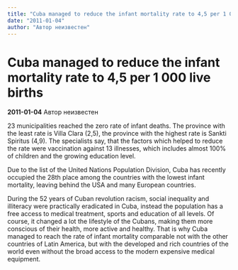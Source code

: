 ```yaml
---
title: "Cuba managed to reduce the infant mortality rate to 4,5 per 1 000 live births"
date: "2011-01-04"
author: "Автор неизвестен"
---
```


# Cuba managed to reduce the infant mortality rate to 4,5 per 1 000 live births

**2011-01-04** Автор неизвестен

23 municipalities reached the zero rate of infant deaths. The province with the least rate is Villa Clara (2,5), the province with the highest rate is Sankti Spiritus (4,9). The specialists say, that the factors which helped to reduce the rate were vaccination against 13 illnesses, which includes almost 100% of children and the growing education level.

Due to the list of the United Nations Population Division, Cuba has recently occupied the 28th place among the countries with the lowest infant mortality, leaving behind the USA and many European countries.

During the 52 years of Cuban revolution racism, social inequality and illiteracy were practically eradicated in Cuba, instead the population has a free access to medical treatment, sports and education of all levels. Of course, it changed a lot the lifestyle of the Cubans, making them more conscious of their health, more active and healthy. That is why Cuba managed to reach the rate of infant mortality comparable not with the other countries of Latin America, but with the developed and rich countries of the world even without the broad access to the modern expensive medical equipment.
